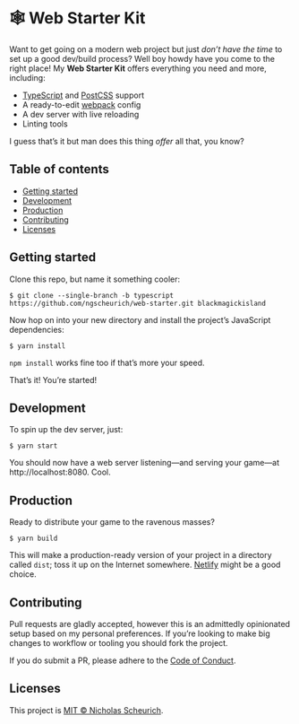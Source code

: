 # 🕸 Web Starter Kit

Want to get going on a modern web project but just _don’t have the time_ to set
up a good dev/build process? Well boy howdy have you come to the right place!
My **Web Starter Kit** offers everything you need and more, including:

- [TypeScript](https://www.typescriptlang.org/) and [PostCSS](https://postcss.org/) support
- A ready-to-edit [webpack](https://webpack.js.org/) config
- A dev server with live reloading
- Linting tools

I guess that’s it but man does this thing _offer_ all that, you know?

## Table of contents

- [Getting started](#getting-started)
- [Development](#development)
- [Production](#production)
- [Contributing](#contributing)
- [Licenses](#licenses)

## Getting started

Clone this repo, but name it something cooler:

    $ git clone --single-branch -b typescript https://github.com/ngscheurich/web-starter.git blackmagickisland

Now hop on into your new directory and install the project’s JavaScript dependencies:

    $ yarn install

`npm install` works fine too if that’s more your speed.

That’s it! You’re started!

## Development

To spin up the dev server, just:

    $ yarn start

You should now have a web server listening—and serving your game—at http://localhost:8080. Cool.

## Production

Ready to distribute your game to the ravenous masses?

    $ yarn build

This will make a production-ready version of your project in a directory called `dist`; toss it up on the Internet somewhere. [Netlify](https://www.netlify.com/) might be a good choice.

## Contributing

Pull requests are gladly accepted, however this is an admittedly opinionated setup based on my personal preferences. If you’re looking to make big changes to workflow or tooling you should fork the project.

If you do submit a PR, please adhere to the [Code of Conduct](https://github.com/ngscheurich/web-starter/blob/master/CODE_OF_CONDUCT.md).

## Licenses

This project is [MIT © Nicholas Scheurich](https://github.com/ngscheurich/web-starter/blob/master/LICENSE).
